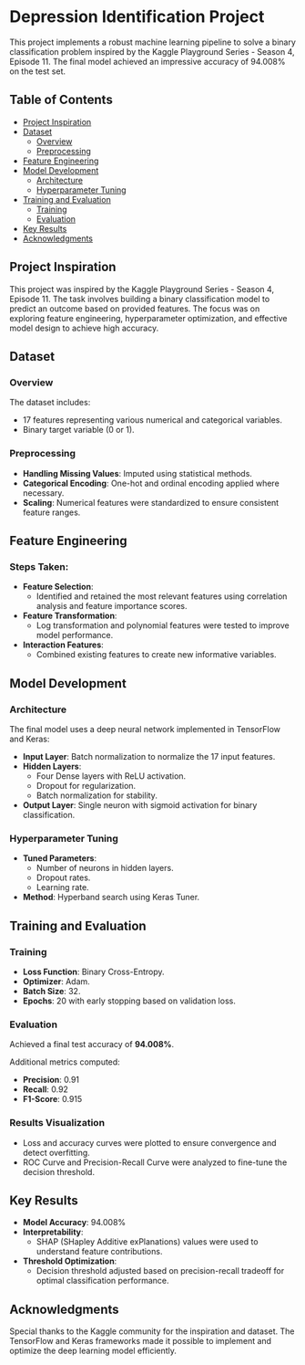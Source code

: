 # Depression Identification Project

This project implements a robust machine learning pipeline to solve a binary classification problem inspired by the Kaggle Playground Series - Season 4, Episode 11. The final model achieved an impressive accuracy of 94.008% on the test set.

## Table of Contents
- [Project Inspiration](#project-inspiration)
- [Dataset](#dataset)
  - [Overview](#overview)
  - [Preprocessing](#preprocessing)
- [Feature Engineering](#feature-engineering)
- [Model Development](#model-development)
  - [Architecture](#architecture)
  - [Hyperparameter Tuning](#hyperparameter-tuning)
- [Training and Evaluation](#training-and-evaluation)
  - [Training](#training)
  - [Evaluation](#evaluation)
- [Key Results](#key-results)
- [Acknowledgments](#acknowledgments)

## Project Inspiration

This project was inspired by the Kaggle Playground Series - Season 4, Episode 11. The task involves building a binary classification model to predict an outcome based on provided features. The focus was on exploring feature engineering, hyperparameter optimization, and effective model design to achieve high accuracy.

## Dataset

### Overview

The dataset includes:
- 17 features representing various numerical and categorical variables.
- Binary target variable (0 or 1).

### Preprocessing
- **Handling Missing Values**: Imputed using statistical methods.
- **Categorical Encoding**: One-hot and ordinal encoding applied where necessary.
- **Scaling**: Numerical features were standardized to ensure consistent feature ranges.

## Feature Engineering

### Steps Taken:
- **Feature Selection**:
  - Identified and retained the most relevant features using correlation analysis and feature importance scores.
- **Feature Transformation**:
  - Log transformation and polynomial features were tested to improve model performance.
- **Interaction Features**:
  - Combined existing features to create new informative variables.

## Model Development

### Architecture
The final model uses a deep neural network implemented in TensorFlow and Keras:
- **Input Layer**: Batch normalization to normalize the 17 input features.
- **Hidden Layers**:
  - Four Dense layers with ReLU activation.
  - Dropout for regularization.
  - Batch normalization for stability.
- **Output Layer**: Single neuron with sigmoid activation for binary classification.

### Hyperparameter Tuning
- **Tuned Parameters**:
  - Number of neurons in hidden layers.
  - Dropout rates.
  - Learning rate.
- **Method**: Hyperband search using Keras Tuner.

## Training and Evaluation

### Training
- **Loss Function**: Binary Cross-Entropy.
- **Optimizer**: Adam.
- **Batch Size**: 32.
- **Epochs**: 20 with early stopping based on validation loss.

### Evaluation
Achieved a final test accuracy of **94.008%**.

Additional metrics computed:
- **Precision**: 0.91
- **Recall**: 0.92
- **F1-Score**: 0.915

### Results Visualization
- Loss and accuracy curves were plotted to ensure convergence and detect overfitting.
- ROC Curve and Precision-Recall Curve were analyzed to fine-tune the decision threshold.

## Key Results
- **Model Accuracy**: 94.008%
- **Interpretability**:
  - SHAP (SHapley Additive exPlanations) values were used to understand feature contributions.
- **Threshold Optimization**:
  - Decision threshold adjusted based on precision-recall tradeoff for optimal classification performance.

## Acknowledgments
Special thanks to the Kaggle community for the inspiration and dataset. The TensorFlow and Keras frameworks made it possible to implement and optimize the deep learning model efficiently.
